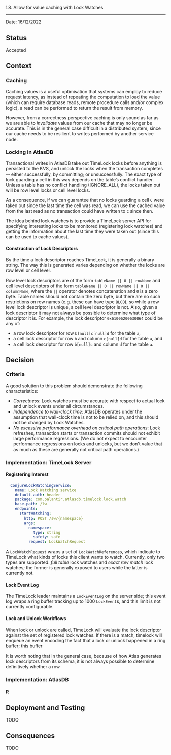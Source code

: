 18. Allow for value caching with Lock Watches
*********************************************

Date: 16/12/2022

## Status

Accepted

## Context

### Caching

Caching values is a useful optimisation that systems can employ to reduce request latency, as instead of repeating the
computation to load the value (which can require database reads, remote procedure calls and/or complex logic), a read 
can be performed to return the result from memory.

However, from a correctness perspective caching is only sound as far as we are able to *invalidate* values from our 
cache that may no longer be accurate. This is in the general case difficult in a distributed system, since our cache
needs to be resilient to writes performed by another service node.

### Locking in AtlasDB

Transactional writes in AtlasDB take out TimeLock locks before anything is persisted to the KVS, and unlock the locks 
when the transaction completes -- either successfully, by committing; or unsuccessfully. The exact type of lock 
guarding a cell in this way depends on the table’s conflict handler.  Unless a table has no conflict handling 
(IGNORE_ALL), the locks taken out will be row level locks or cell level locks.

As a consequence, if we can guarantee that no locks guarding a cell `C` were taken out since the last time the cell was
read, we can use the cached value from the last read as no transaction could have written to `C` since then.

The idea behind lock watches is to provide a TimeLock server API for specifying interesting locks to be monitored 
(registering lock watches) and getting the information about the last time they were taken out (since this can be used
to cache values).

#### Construction of Lock Descriptors

By the time a lock descriptor reaches TimeLock, it is generally a binary string. The way this is generated varies
depending on whether the locks are row level or cell level.

Row level lock descriptors are of the form `tableName || 0 || rowName` and cell level descriptors of the form 
`tableName || 0 || rowName || 0 || columnName`, where the `||` operator denotes concatenation and `0` is a
zero byte. Table names should not contain the zero byte, but there are no such restrictions on row names (e.g.
these can have type `BLOB`), so while a row level lock descriptor is unique, a cell level descriptor is not. Also,
given a lock descriptor it may not always be possible to determine what type of descriptor it is.
For example, the lock descriptor `0x61006200630064` could be any of:

- a row lock descriptor for row `b[null]c[null]d` for the table `a`,
- a cell lock descriptor for row `b` and column `c[null]d` for the table `a`, and
- a cell lock descriptor for row `b[null]c` and column `d` for the table `a`.

## Decision

### Criteria

A good solution to this problem should demonstrate the following characteristics:

- *Correctness*: Lock watches must be accurate with respect to actual lock and unlock events under all circumstances.
- *Independence to wall-clock time*: AtlasDB operates under the assumption that wall-clock time is not to be relied on,
  and this should not be changed by Lock Watches.
- *No excessive performance overhead on critical path operations*: Lock refreshes, transaction starts or transaction 
  commits should not exhibit large performance regressions. (We do not expect to encounter performance regressions on 
  locks and unlocks, but we don't value that as much as these are generally not critical path operations.)

### Implementation: TimeLock Server

#### Registering Interest

```yaml
  ConjureLockWatchingService:
    name: Lock Watching service
    default-auth: header
    package: com.palantir.atlasdb.timelock.lock.watch
    base-path: /lw
    endpoints:
      startWatching:
        http: POST /sw/{namespace}
        args:
          namespace:
            type: string
            safety: safe
          request: LockWatchRequest
```

A `LockWatchRequest` wraps a set of `LockWatchReference`s, which indicate to TimeLock what kinds of locks this
client wants to watch. Currently, only two types are supported: *full table* lock watches and *exact row match* lock
watches; the former is generally exposed to users while the latter is currently not.

#### Lock Event Log

The TimeLock leader maintains a `LockEventLog` on the server side; this event log wraps a ring buffer tracking up to
1000 `LockEvent`s, and this limit is not currently configurable. 

#### Lock and Unlock Workflows

When lock or unlock are called, TimeLock will evaluate the lock descriptor against the set of registered lock watches.
If there is a match, timelock will enqueue an event encoding the fact that a lock or unlock happened in a ring buffer;
this buffer

It is worth noting that in the general case, because of how Atlas generates lock descriptors from its schema, it is
not always possible to determine definitively whether a row


### Implementation: AtlasDB

#### R

## Deployment and Testing
TODO

## Consequences
TODO
